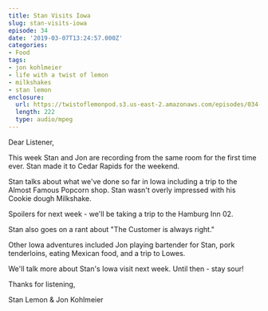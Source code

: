```yaml
---
title: Stan Visits Iowa
slug: stan-visits-iowa
episode: 34
date: '2019-03-07T13:24:57.000Z'
categories:
- Food
tags:
- jon kohlmeier
- life with a twist of lemon
- milkshakes
- stan lemon
enclosure:
  url: https://twistoflemonpod.s3.us-east-2.amazonaws.com/episodes/034-lwatol-20190307.mp3
  length: 222
  type: audio/mpeg
---
```


Dear Listener,

This week Stan and Jon are recording from the same room for the first time ever. Stan made it to Cedar Rapids for the weekend.

Stan talks about what we've done so far in Iowa including a trip to the Almost Famous Popcorn shop. Stan wasn't overly impressed with his Cookie dough Milkshake.

Spoilers for next week - we'll be taking a trip to the Hamburg Inn 02.

Stan also goes on a rant about "The Customer is always right."

Other Iowa adventures included Jon playing bartender for Stan, pork tenderloins, eating Mexican food, and a trip to Lowes.

We'll talk more about Stan's Iowa visit next week. Until then - stay sour!

Thanks for listening,

Stan Lemon & Jon Kohlmeier

